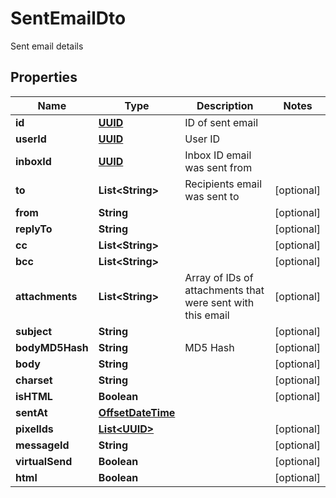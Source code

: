 

# SentEmailDto

Sent email details
## Properties

Name | Type | Description | Notes
------------ | ------------- | ------------- | -------------
**id** | [**UUID**](UUID) | ID of sent email | 
**userId** | [**UUID**](UUID) | User ID | 
**inboxId** | [**UUID**](UUID) | Inbox ID email was sent from | 
**to** | **List&lt;String&gt;** | Recipients email was sent to |  [optional]
**from** | **String** |  |  [optional]
**replyTo** | **String** |  |  [optional]
**cc** | **List&lt;String&gt;** |  |  [optional]
**bcc** | **List&lt;String&gt;** |  |  [optional]
**attachments** | **List&lt;String&gt;** | Array of IDs of attachments that were sent with this email |  [optional]
**subject** | **String** |  |  [optional]
**bodyMD5Hash** | **String** | MD5 Hash |  [optional]
**body** | **String** |  |  [optional]
**charset** | **String** |  |  [optional]
**isHTML** | **Boolean** |  |  [optional]
**sentAt** | [**OffsetDateTime**](OffsetDateTime) |  | 
**pixelIds** | [**List&lt;UUID&gt;**](UUID) |  |  [optional]
**messageId** | **String** |  |  [optional]
**virtualSend** | **Boolean** |  |  [optional]
**html** | **Boolean** |  |  [optional]



